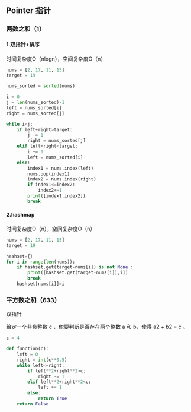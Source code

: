 ## Pointer 指针 


### 两数之和（1）



#### 1.双指针+排序


时间复杂度O（nlogn），空间复杂度O（n）

```python
nums = [2, 17, 11, 15]
target = 19
```

```python
nums_sorted = sorted(nums)

i = 0
j = len(nums_sorted)-1
left = nums_sorted[i]
right = nums_sorted[j]

while i<j:
    if left+right>target:
        j -= 1
        right = nums_sorted[j]
    elif left+right<target:
        i += 1
        left = nums_sorted[i]
    else:
        index1 = nums.index(left)
        nums.pop(index1)
        index2 = nums.index(right)
        if index1<=index2:
            index2+=1
        print([index1,index2])
        break
```

#### 2.hashmap


时间复杂度O（n），空间复杂度O（n）

```python
nums = [2, 17, 11, 15]
target = 19
```

```python
hashset={}
for i in range(len(nums)):
    if hashset.get(target-nums[i]) is not None :
        print([hashset.get(target-nums[i]),i])
        break
    hashset[nums[i]]=i
```

### 平方数之和（633）

双指针


给定一个非负整数 c ，你要判断是否存在两个整数 a 和 b，使得 a2 + b2 = c 。

```python
c = 4
```

```python
def function(c):
    left = 0
    right = int(c**0.5)
    while left<=right:
        if left**2+right**2>c:
            right -= 1
        elif left**2+right**2<c:
            left += 1
        else:
            return True
    return False

```

```python

```

